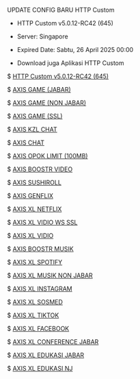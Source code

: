 UPDATE CONFIG BARU HTTP Custom <Unlock SSH>
* HTTP Custom v5.0.12-RC42 (645)
* Server: Singapore
* Expired Date: Sabtu, 26 April 2025 00:00

* Download juga Aplikasi HTTP Custom

$ <a href="https://simfile.co/i7l8nz3n9t">HTTP Custom v5.0.12-RC42 (645)</a>

$ <a href="https://simfile.co/e79k7zawsz">AXIS GAME (JABAR)</a>

$ <a href="https://simfile.co/fqvpkp1xv8">AXIS GAME (NON JABAR)</a>

$ <a href="https://simfile.co/z03badydz2">AXIS GAME (SSL)</a>

$ <a href="https://simfile.co/ferjh35jxo">AXIS KZL CHAT</a>

$ <a href="https://simfile.co/hyb3ldqifu">AXIS CHAT</a>

$ <a href="https://simfile.co/bqjt6ge588">AXIS OPOK LIMIT (100MB)</a>

$ <a href="https://simfile.co/4joffpsjrp">AXIS BOOSTR VIDEO</a>

$ <a href="https://simfile.co/wjuawzksru">AXIS SUSHIROLL</a>

$ <a href="https://simfile.co/ocaooi6hcd">AXIS GENFLIX</a>

$ <a href="https://simfile.co/1xq4g1ixjr">AXIS XL NETFLIX</a>

$ <a href="https://simfile.co/xjkcabypvj">AXIS XL VIDIO WS SSL</a>

$ <a href="https://simfile.co/uqd5146bbs">AXIS XL VIDIO</a>

$ <a href="https://simfile.co/1zhziejivp">AXIS BOOSTR MUSIK</a>

$ <a href="https://simfile.co/k5gn9viuwk">AXIS XL SPOTIFY</a>

$ <a href="https://simfile.co/03pl6cfryy">AXIS XL MUSIK NON JABAR</a>

$ <a href="https://simfile.co/ufjuytznhq">AXIS XL INSTAGRAM</a>

$ <a href="https://simfile.co/p5nnnq4yrp">AXIS XL SOSMED</a>

$ <a href="https://simfile.co/hddsyj0yu7">AXIS XL TIKTOK</a>

$ <a href="https://simfile.co/2esfgeunrv">AXIS XL FACEBOOK</a>

$ <a href="https://simfile.co/7iluwm60uu">AXIS XL CONFERENCE JABAR</a>

$ <a href="https://simfile.co/dgzmnrgxp6">AXIS XL EDUKASI JABAR</a>

$ <a href="https://simfile.co/mfzfbuu2qd">AXIS XL EDUKASI NJ</a>
